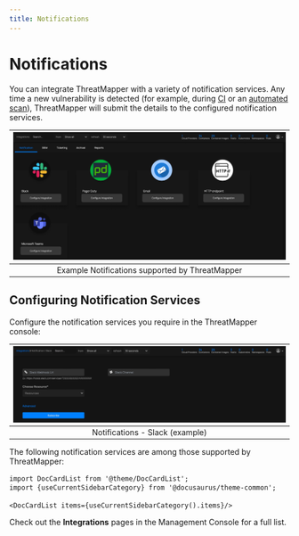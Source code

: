 ```yaml
---
title: Notifications
---
```


# Notifications

You can integrate ThreatMapper with a variety of notification services.  Any time a new vulnerability is detected (for example, during [CI](../operations/scanning-ci) or an [automated scan](../operations/scanning)), ThreatMapper will submit the details to the configured notification services.

| ![Notifications](../img/notifications-2.jpg) |
| :--: |
| Example Notifications supported by ThreatMapper |

## Configuring Notification Services

Configure the notification services you require in the ThreatMapper console:


| ![Notifications - Slack](../img/notifications-1.jpg) |
| :--: |
| Notifications - Slack (example) |


The following notification services are among those supported by ThreatMapper:   

```mdx-code-block
import DocCardList from '@theme/DocCardList';
import {useCurrentSidebarCategory} from '@docusaurus/theme-common';

<DocCardList items={useCurrentSidebarCategory().items}/>
```

Check out the **Integrations** pages in the Management Console for a full list.


